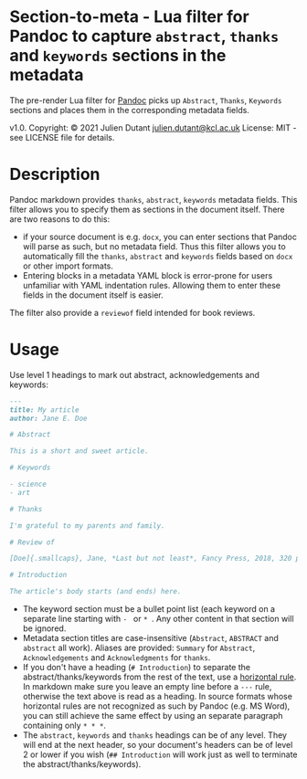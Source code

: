 # Section-to-meta - Lua filter for Pandoc to capture `abstract`, `thanks` and `keywords` sections in the metadata

The pre-render Lua filter for [Pandoc](https://pandoc.org) picks
up `Abstract`, `Thanks`, `Keywords` sections and places them
in the corresponding metadata fields.

v1.0. Copyright: © 2021 Julien Dutant <julien.dutant@kcl.ac.uk>
License:  MIT - see LICENSE file for details.

Description
===========

Pandoc markdown provides `thanks`, `abstract`, `keywords` metadata fields. 
This filter allows you to specify them as sections in the
document itself. There are two reasons to do this:

- if your source document is e.g. `docx`, you can enter sections that
  Pandoc will parse as such, but no metadata field. Thus this filter
  allows you to automatically fill the `thanks`, `abstract` and `keywords`
  fields based on `docx` or other import formats.
- Entering blocks in a metadata YAML block is error-prone for users
  unfamiliar with YAML indentation rules. Allowing them to enter
  these fields in the document itself is easier.

The filter also provide a `reviewof` field intended for book reviews. 

Usage
=====

Use level 1 headings to mark out abstract, acknowledgements and keywords:

```markdown
---
title: My article
author: Jane E. Doe

# Abstract

This is a short and sweet article.

# Keywords

- science
- art

# Thanks

I'm grateful to my parents and family.

# Review of 

[Doe]{.smallcaps}, Jane, *Last but not least*, Fancy Press, 2018, 320 pp.

# Introduction

The article's body starts (and ends) here.
```

* The keyword section must be a bullet point list (each keyword on a 
  separate line starting with `- ` or `* `. Any other content in that
  section will be ignored.
* Metadata section titles are case-insensitive (`Abstract`, `ABSTRACT`
  and `abstract` all work). Aliases are provided: `Summary` for `Abstract`,
  `Acknowledgements` and `Acknowledgments` for `thanks`. 
* If you don't have a heading (`# Introduction`) to separate the 
  abstract/thanks/keywords from the rest of the text, use a 
  [horizontal rule](#https://pandoc.org/MANUAL.html#horizontal-rules).
  In markdown make sure you leave an empty line before a `---` rule, 
  otherwise the text above is read as a heading.
  In source formats whose horizontal rules are
  not recognized as such by Pandoc (e.g. MS Word), you can still achieve the
  same effect by using an separate paragraph containing only `* * *`. 
* The `abstract`, `keywords` and `thanks` headings can be of any level.
  They will end at the next header, so your document's headers can be 
  of level 2 or lower if you wish (`## Introduction` will work just
  as well to terminate the abstract/thanks/keywords). 
